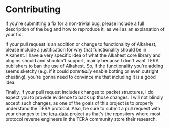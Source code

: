 # Contributing

If you're submitting a fix for a non-trivial bug, please include a full
description of the bug and how to reproduce it, as well as an explanation of
your fix.

If your pull request is an addition or change to functionality of Alkahest,
please include a justification for why that functionality should be in
Alkahest. I have a very specific idea of what the Alkahest core library and
plugins should and shouldn't support, mainly because I don't want TERA
publishers to ban the use of Alkahest. So, if the functionality you're adding
seems sketchy (e.g. if it could *potentially* enable botting or even outright
cheating), you're gonna need to convince me that including it is a good idea.

Finally, if your pull request includes changes to packet structures, I do
expect you to provide evidence to back up those changes. I will not blindly
accept such changes, as one of the goals of this project is to properly
understand the TERA protocol. Also, be sure to submit a pull request with your
changes to the [tera-data](https://github.com/tera-toolbox/tera-data) project
as that's the repository where most protocol reverse engineers in the TERA
community store their research.
